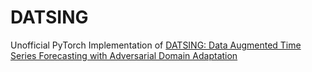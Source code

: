 # DATSING

Unofficial PyTorch Implementation of [DATSING: Data Augmented Time Series Forecasting with Adversarial Domain Adaptation](https://dl.acm.org/doi/abs/10.1145/3340531.3412155)
